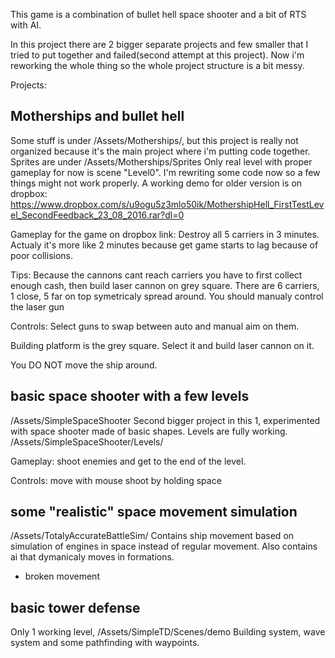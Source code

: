This game is a combination of bullet hell space shooter and a bit of RTS with AI.

In this project there are 2 bigger separate projects and few smaller that I tried to put together and failed(second attempt at this project). Now i'm reworking the whole thing so the whole project structure is a bit messy.

Projects:
## Motherships and bullet hell
Some stuff is under /Assets/Motherships/, but this project is really not organized because it's the main project where i'm putting code together.
Sprites are under /Assets/Motherships/Sprites
Only real level with proper gameplay for now is scene "Level0". I'm rewriting some code now so a few things might not work properly. A working demo for older version is on dropbox: https://www.dropbox.com/s/u9ogu5z3mlo50ik/MothershipHell_FirstTestLevel_SecondFeedback_23_08_2016.rar?dl=0

Gameplay for the game on dropbox link:
Destroy all 5 carriers in 3 minutes. Actualy it's more like 2 minutes because get game starts to lag because of poor collisions.

Tips: Because the cannons cant reach carriers you have to first collect enough cash, then build laser cannon on grey square.
There are 6 carriers, 1 close, 5 far on top symetricaly spread around.
You should manualy control the laser gun

Controls:
Select guns to swap between auto and manual aim on them.

Building platform is the grey square. Select it and build laser cannon on it.

You DO NOT move the ship around.


## basic space shooter with a few levels
/Assets/SimpleSpaceShooter
Second bigger project in this 1, experimented with space shooter made of basic shapes.
Levels are fully working. /Assets/SimpleSpaceShooter/Levels/

Gameplay: shoot enemies and get to the end of the level.

Controls: 
move with mouse
shoot by holding space


## some "realistic" space movement simulation
/Assets/TotalyAccurateBattleSim/
Contains ship movement based on simulation of engines in space instead of regular movement.
Also contains ai that dymanicaly moves in formations.
- broken movement

## basic tower defense
Only 1 working level, /Assets/SimpleTD/Scenes/demo
Building system, wave system and some pathfinding with waypoints.
